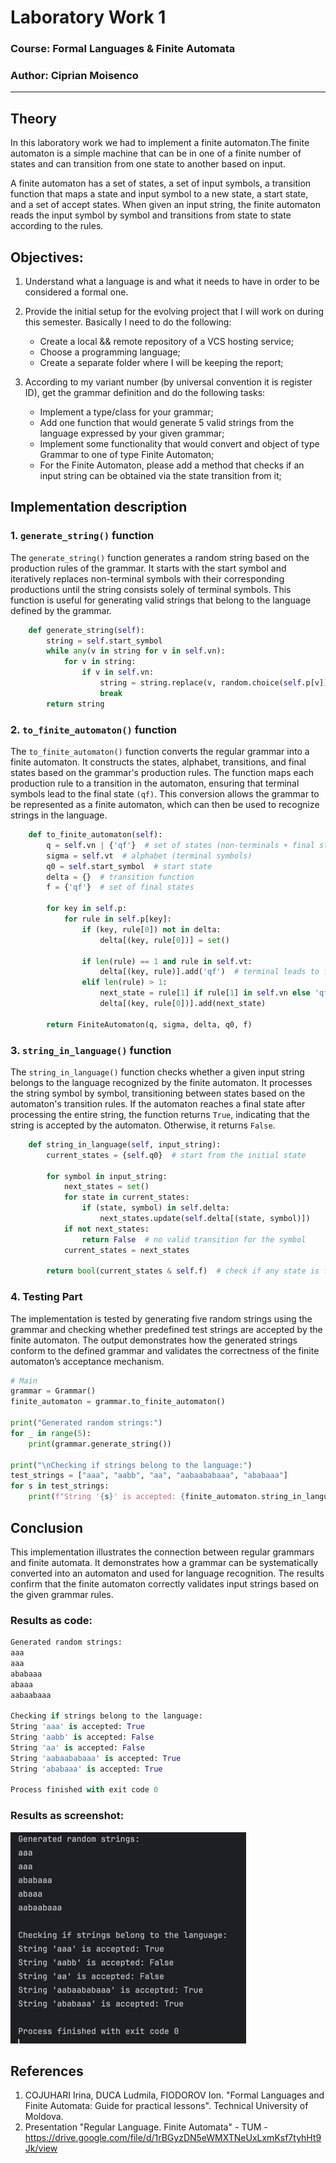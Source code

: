 # Laboratory Work 1

### Course: Formal Languages & Finite Automata
### Author: Ciprian Moisenco

----

## Theory
In this laboratory work we had to implement a finite automaton.The finite automaton is a simple machine that can be in one of a finite number of states and can transition from one state to another based on input.

A finite automaton has a set of states, a set of input symbols, a transition function that maps a state and input symbol to a new state, a start state, and a set of accept states. When given an input string, the finite automaton reads the input symbol by symbol and transitions from state to state according to the rules.
## Objectives:
1. Understand what a language is and what it needs to have in order to be considered a formal one.


2. Provide the initial setup for the evolving project that I will work on during this semester. Basically I need to do the following:
    - Create a local && remote repository of a VCS hosting service;
    - Choose a programming language;
    - Create a separate folder where I will be keeping the report;


3. According to my variant number (by universal convention it is register ID), get the grammar definition and do the following tasks:
   - Implement a type/class for your grammar;
   - Add one function that would generate 5 valid strings from the language expressed by your given grammar;
   - Implement some functionality that would convert and object of type Grammar to one of type Finite Automaton;
   - For the Finite Automaton, please add a method that checks if an input string can be obtained via the state transition from it;

## Implementation description

### 1. `generate_string()` function

The `generate_string()` function generates a random string based on the production rules of the grammar. It starts with the start symbol and iteratively replaces non-terminal symbols with their corresponding productions until the string consists solely of terminal symbols. This function is useful for generating valid strings that belong to the language defined by the grammar.
```python
    def generate_string(self):
        string = self.start_symbol
        while any(v in string for v in self.vn):
            for v in string:
                if v in self.vn:
                    string = string.replace(v, random.choice(self.p[v]), 1)
                    break
        return string
```

### 2. `to_finite_automaton()` function

The `to_finite_automaton()` function converts the regular grammar into a finite automaton. It constructs the states, alphabet, transitions, and final states based on the grammar's production rules. The function maps each production rule to a transition in the automaton, ensuring that terminal symbols lead to the final state `(qf)`. This conversion allows the grammar to be represented as a finite automaton, which can then be used to recognize strings in the language.
```python
    def to_finite_automaton(self):
        q = self.vn | {'qf'}  # set of states (non-terminals + final state)
        sigma = self.vt  # alphabet (terminal symbols)
        q0 = self.start_symbol  # start state
        delta = {}  # transition function
        f = {'qf'}  # set of final states

        for key in self.p:
            for rule in self.p[key]:
                if (key, rule[0]) not in delta:
                    delta[(key, rule[0])] = set()

                if len(rule) == 1 and rule in self.vt:
                    delta[(key, rule)].add('qf')  # terminal leads to final state
                elif len(rule) > 1:
                    next_state = rule[1] if rule[1] in self.vn else 'qf'
                    delta[(key, rule[0])].add(next_state)

        return FiniteAutomaton(q, sigma, delta, q0, f)
```

### 3. `string_in_language()` function

The `string_in_language()` function checks whether a given input string belongs to the language recognized by the finite automaton. It processes the string symbol by symbol, transitioning between states based on the automaton's transition rules. If the automaton reaches a final state after processing the entire string, the function returns `True`, indicating that the string is accepted by the automaton. Otherwise, it returns `False`.
```python
    def string_in_language(self, input_string):
        current_states = {self.q0}  # start from the initial state

        for symbol in input_string:
            next_states = set()
            for state in current_states:
                if (state, symbol) in self.delta:
                    next_states.update(self.delta[(state, symbol)])
            if not next_states:
                return False  # no valid transition for the symbol
            current_states = next_states

        return bool(current_states & self.f)  # check if any state is final  # check if any state is final
```

### 4. Testing Part

The implementation is tested by generating five random strings using the grammar and checking whether predefined test strings are accepted by the finite automaton. The output demonstrates how the generated strings conform to the defined grammar and validates the correctness of the finite automaton’s acceptance mechanism.
```python
# Main 
grammar = Grammar()
finite_automaton = grammar.to_finite_automaton()

print("Generated random strings:")
for _ in range(5):
    print(grammar.generate_string())

print("\nChecking if strings belong to the language:")
test_strings = ["aaa", "aabb", "aa", "aabaababaaa", "ababaaa"]
for s in test_strings:
    print(f"String '{s}' is accepted: {finite_automaton.string_in_language(s)}")
```



## Conclusion
This implementation illustrates the connection between regular grammars and finite automata. It demonstrates how a grammar can be systematically converted into an automaton and used for language recognition. The results confirm that the finite automaton correctly validates input strings based on the given grammar rules.

### Results as code:
```python
Generated random strings:
aaa
aaa
ababaaa
abaaa
aabaabaaa

Checking if strings belong to the language:
String 'aaa' is accepted: True
String 'aabb' is accepted: False
String 'aa' is accepted: False
String 'aabaababaaa' is accepted: True
String 'ababaaa' is accepted: True

Process finished with exit code 0
```
### Results as screenshot:
![img.png](img.png)

## References
1. COJUHARI Irina, DUCA Ludmila, FIODOROV Ion. "Formal Languages and Finite Automata: Guide for practical lessons". Technical University of Moldova.
2. Presentation "Regular Language. Finite Automata" - TUM - https://drive.google.com/file/d/1rBGyzDN5eWMXTNeUxLxmKsf7tyhHt9Jk/view
